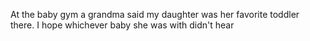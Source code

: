 At the baby gym a grandma said my daughter was her favorite toddler there. I hope whichever baby she was with didn't hear

